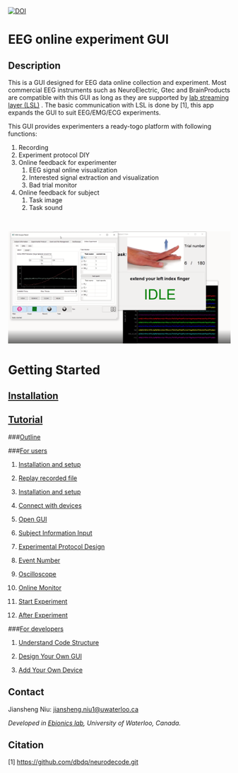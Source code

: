 [![DOI](https://zenodo.org/badge/268858214.svg)](https://zenodo.org/badge/latestdoi/268858214)


# EEG online experiment GUI

## Description

This is a GUI designed for EEG data online collection and experiment. Most commercial EEG 
instruments such as NeuroElectric, Gtec and BrainProducts are compatible with this GUI as 
long as they are supported by [lab streaming layer (LSL)](https://labstreaminglayer.readthedocs.io/info/supported_devices.html) . The basic communication with LSL is done by [1], 
this app expands the GUI to suit EEG/EMG/ECG experiments.

This GUI provides experimenters a ready-togo platform with following functions:
1. Recording
2. Experiment protocol DIY
3. Online feedback for experimenter
    1. EEG signal online visualization
    2. Interested signal extraction and visualization 
    3. Bad trial monitor
4. Online feedback for subject
    1. Task image
    2. Task sound
<br>

![Alt text](docs/tutorial_images/Exp_record.png?raw=true)


# Getting Started


## [Installation](https://willsniu186.github.io/uw_eboinics_experimental_interface/build/html/Installation_and_setup.html)


## [Tutorial](https://willsniu186.github.io/uw_eboinics_experimental_interface/build/html/Tutorial.html)

###[Outline](https://willsniu186.github.io/uw_eboinics_experimental_interface/build/html/Tutorial_outline.html)

###[For users](https://willsniu186.github.io/uw_eboinics_experimental_interface/build/html/Tutorial_for_users.html)

   1. [Installation and setup](https://willsniu186.github.io/uw_eboinics_experimental_interface/build/html/Installation_and_setup.html)

   2. [Replay recorded file](https://willsniu186.github.io/uw_eboinics_experimental_interface/build/html/Replay.html)

   3. [Installation and setup](https://willsniu186.github.io/uw_eboinics_experimental_interface/build/html/Installation_and_setup.html)

   4. [Connect with devices](https://willsniu186.github.io/uw_eboinics_experimental_interface/build/html/Connect_with_device.html)

   5. [Open GUI](https://willsniu186.github.io/uw_eboinics_experimental_interface/build/html/Open_GUI.html)

   6. [Subject Information Input](https://willsniu186.github.io/uw_eboinics_experimental_interface/build/html/Sub_info.html)

   7. [Experimental Protocol Design](https://willsniu186.github.io/uw_eboinics_experimental_interface/build/html/Exp_protocol_design.html)

   8. [Event Number](https://willsniu186.github.io/uw_eboinics_experimental_interface/build/html/Event_number.html)

   9. [Oscilloscope](https://willsniu186.github.io/uw_eboinics_experimental_interface/build/html/Scope.html)

   10. [Online Monitor](https://willsniu186.github.io/uw_eboinics_experimental_interface/build/html/Online_monitor.html)

   11. [Start Experiment](https://willsniu186.github.io/uw_eboinics_experimental_interface/build/html/Start_exp.html)

   12. [After Experiment](https://willsniu186.github.io/uw_eboinics_experimental_interface/build/html/After_exp.html)

###[For developers](https://willsniu186.github.io/uw_eboinics_experimental_interface/build/html/Tutorial_for_developers.html)

   1. [Understand Code Structure](https://willsniu186.github.io/uw_eboinics_experimental_interface/build/html/Understand_the_code_structure.html)

   2. [Design Your Own GUI](https://willsniu186.github.io/uw_eboinics_experimental_interface/build/html/Design_your_own_GUI.html)

   3. [Add Your Own Device](https://willsniu186.github.io/uw_eboinics_experimental_interface/build/html/Add_your_own_device.html)

## Contact
Jiansheng Niu: jiansheng.niu1@uwaterloo.ca

_Developed in [Ebionics lab](https://uwaterloo.ca/engineering-bionics-lab/), University of Waterloo, Canada._
## Citation
[1] https://github.com/dbdq/neurodecode.git

